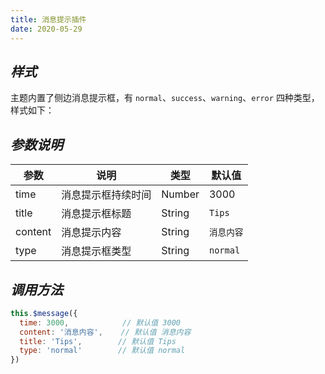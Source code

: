```yaml
---
title: 消息提示插件
date: 2020-05-29
---
```


## ***样式***

主题内置了侧边消息提示框，有 `normal`、`success`、`warning`、`error` 四种类型，样式如下：

<ThemeDocs-MessageBox></ThemeDocs-MessageBox>

## ***参数说明***

|参数|说明|类型|默认值|
|-|-|-|-|
|time|消息提示框持续时间|Number|3000|
|title|消息提示框标题|String|`Tips`|
|content|消息提示内容|String|`消息内容`|
|type|消息提示框类型|String|`normal`|

## ***调用方法***

```javascript
this.$message({
  time: 3000,            // 默认值 3000
  content: '消息内容',    // 默认值 消息内容
  title: 'Tips',        // 默认值 Tips
  type: 'normal'        // 默认值 normal
})
```